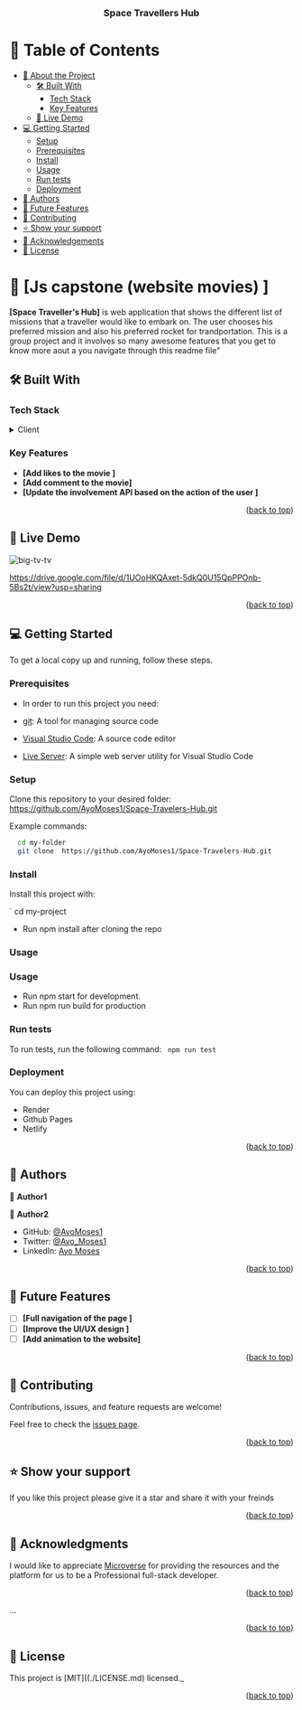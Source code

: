 <a name="readme-top"></a>


<div align="center">
  <br/>

  <h3><b>Space Travellers Hub</b></h3>

</div>

<!-- TABLE OF CONTENTS -->

# 📗 Table of Contents

- [📖 About the Project](#about-project)
  - [🛠 Built With](#built-with)
    - [Tech Stack](#tech-stack)
    - [Key Features](#key-features)
  - [🚀 Live Demo](#live-demo)
- [💻 Getting Started](#getting-started)
  - [Setup](#setup)
  - [Prerequisites](#prerequisites)
  - [Install](#install)
  - [Usage](#usage)
  - [Run tests](#run-tests)
  - [Deployment](#triangular_flag_on_post-deployment)
- [👥 Authors](#authors)
- [🔭 Future Features](#future-features)
- [🤝 Contributing](#contributing)
- [⭐️ Show your support](#support)
- [🙏 Acknowledgements](#acknowledgements)
- [📝 License](#license)

# 📖 [Js capstone (website movies) ] <a name="about-project"></a>
**[Space Traveller's Hub]** is web application that shows the different list of missions that a traveller would like to embark on. The user chooses his preferred mission and also his preferred rocket for trandportation. This is a group project and it involves so many awesome features that you get to know more aout a you navigate through this readme file"

## 🛠 Built With <a name="built-with"></a>

### Tech Stack <a name="tech-stack"></a>

<details>
  <summary>Client</summary>
  <ul>
    <li><a href="#">React</a></li>
    <li><a href="#">Redux</a></li>
  </ul>
</details>





### Key Features <a name="key-features"></a>


- **[Add likes to the movie ]**
- **[Add comment to the movie]**
- **[Update the involvement API based on the action of the user ]**

<p align="right">(<a href="#readme-top">back to top</a>)</p>

## 🚀 Live Demo <a name="live-demo"></a>
![big-tv-tv](https://user-images.githubusercontent.com/87722869/219645447-e069fa86-be8e-4372-8bee-c996a5ae5497.gif)


https://drive.google.com/file/d/1UOoHKQAxet-5dkQ0U15QpPPOnb-5Bs2t/view?usp=sharing





<p align="right">(<a href="#readme-top">back to top</a>)</p>


## 💻 Getting Started <a name="getting-started"></a>

To get a local copy up and running, follow these steps.

### Prerequisites

- In order to run this project you need:

- [git](https://git-scm.com/downloads): A tool for managing source code
- [Visual Studio Code](https://code.visualstudio.com/): A source code editor
- [Live Server](https://marketplace.visualstudio.com/items?itemName=ritwickdey.LiveServer): A simple web server utility for Visual Studio Code

### Setup

Clone this repository to your desired folder:
  https://github.com/AyoMoses1/Space-Travelers-Hub.git

 Example commands:

```sh
  cd my-folder
  git clone  https://github.com/AyoMoses1/Space-Travelers-Hub.git
```

### Install

Install this project with:

` cd my-project
  - Run npm install after cloning the repo

### Usage

### Usage

- Run npm start for development. 
- Run npm run build for production


### Run tests

To run tests, run the following command:
` npm run test`


### Deployment

You can deploy this project using:
- Render
- Github Pages
- Netlify

<p align="right">(<a href="#readme-top">back to top</a>)</p>

## 👥 Authors <a name="authors"></a>

👤 **Author1**

👤 **Author2**

- GitHub: [@AyoMoses1](https://github.com/AyoMoses1)
- Twitter: [@Ayo_Moses1](https://twitter.com/Ayo_Moses1)
- LinkedIn: [Ayo Moses](https://www.linkedin.com/in/ayo-moses-493946184/)

<p align="right">(<a href="#readme-top">back to top</a>)</p>

<!-- FUTURE FEATURES -->

## 🔭 Future Features <a name="future-features"></a>

- [ ] **[Full navigation of the page ]**
- [ ] **[Improve the UI/UX design  ]**
- [ ] **[Add animation to the website]**

<p align="right">(<a href="#readme-top">back to top</a>)</p>

## 🤝 Contributing <a name="contributing"></a>

Contributions, issues, and feature requests are welcome!

Feel free to check the [issues page](../../issues/).

<p align="right">(<a href="#readme-top">back to top</a>)</p>

## ⭐️ Show your support <a name="support"></a>

If you like this project please give it a star and share it with your freinds 

<p align="right">(<a href="#readme-top">back to top</a>)</p>

## 🙏 Acknowledgments <a name="acknowledgements"></a>

I would like to appreciate [Microverse](https://www.microverse.org/) for providing the resources and the platform for us to be a Professional full-stack developer.

<p align="right">(<a href="#readme-top">back to top</a>)</p>

... 

<p align="right">(<a href="#readme-top">back to top</a>)</p>

## 📝 License <a name="license"></a>

This project is [MIT]((./LICENSE.md) licensed._

<p align="right">(<a href="#readme-top">back to top</a>)</p>
